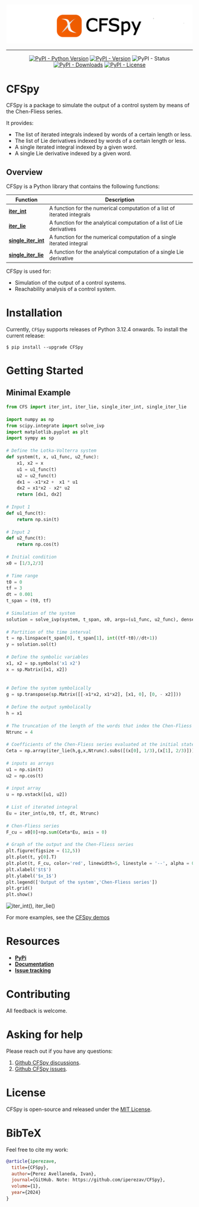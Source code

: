 <div align="center">
<img src="https://raw.githubusercontent.com/iperezav/CFSpy/main/logo/CFSpy_logo.png" alt="CFSpy" / >

---

[![PyPI - Python Version](https://img.shields.io/pypi/pyversions/cfspy)][py-versions]
[![PyPI - Version](https://img.shields.io/pypi/v/cfspy)][pypi-latest-version]
![PyPI - Status](https://img.shields.io/pypi/status/cfspy)
[![PyPI - Downloads](https://img.shields.io/pypi/dd/cfspy)][downloads]
[![PyPI - License](https://img.shields.io/pypi/l/cfspy)][license]

</div>

# CFSpy

CFSpy is a package to simulate the output of a control system by means of the Chen-Fliess series.

It provides:

- The list of iterated integrals indexed by words of a certain length or less. 
- The list of Lie derivatives indexed by words of a certain length or less.
- A single iterated integral indexed by a given word.
- A single Lie derivative indexed by a given word.


## Overview

CFSpy is a Python library that contains the following functions:

| Function | Description |
| ---- | --- |
| [**iter_int**](https://github.com/iperezav/CFSpy/blob/main/build/lib/CFS/iter_int.py) | A function for the numerical computation of a list of iterated integrals |
| [**iter_lie**](https://github.com/iperezav/CFSpy/blob/main/build/lib/CFS/iter_lie.py) | A function for the analytical computation of a list of Lie derivatives |
| [**single_iter_int**](https://github.com/iperezav/CFSpy/blob/main/build/lib/CFS/single_iter_int.py) | A function for the numerical computation of a single iterated integral |
| [**single_iter_lie**](https://github.com/iperezav/CFSpy/blob/main/build/lib/CFS/single_iter_lie.py) | A function for the analytical computation of a single Lie derivative |

CFSpy is used for:

- Simulation of the output of a control systems.
- Reachability analysis of a control system.


# Installation 
Currently, `CFSpy` supports releases of Python 3.12.4 onwards.
To install the current release:

```shell
$ pip install --upgrade CFSpy
```


# Getting Started

## Minimal Example
```python
from CFS import iter_int, iter_lie, single_iter_int, single_iter_lie

import numpy as np
from scipy.integrate import solve_ivp
import matplotlib.pyplot as plt
import sympy as sp

# Define the Lotka-Volterra system
def system(t, x, u1_func, u2_func):
    x1, x2 = x
    u1 = u1_func(t)
    u2 = u2_func(t)
    dx1 = -x1*x2 +  x1 * u1
    dx2 = x1*x2 - x2* u2
    return [dx1, dx2]

# Input 1
def u1_func(t):
    return np.sin(t)

# Input 2
def u2_func(t):
    return np.cos(t)

# Initial condition
x0 = [1/3,2/3]

# Time range
t0 = 0
tf = 3
dt = 0.001
t_span = (t0, tf)

# Simulation of the system
solution = solve_ivp(system, t_span, x0, args=(u1_func, u2_func), dense_output=True)

# Partition of the time interval
t = np.linspace(t_span[0], t_span[1], int((tf-t0)//dt+1))
y = solution.sol(t)

# Define the symbolic variables
x1, x2 = sp.symbols('x1 x2')
x = sp.Matrix([x1, x2])


# Define the system symbolically
g = sp.transpose(sp.Matrix([[-x1*x2, x1*x2], [x1, 0], [0, - x2]]))

# Define the output symbolically
h = x1

# The truncation of the length of the words that index the Chen-Fliess series
Ntrunc = 4

# Coefficients of the Chen-Fliess series evaluated at the initial state
Ceta = np.array(iter_lie(h,g,x,Ntrunc).subs([(x[0], 1/3),(x[1], 2/3)]))

# inputs as arrays
u1 = np.sin(t)
u2 = np.cos(t)

# input array
u = np.vstack([u1, u2])

# List of iterated integral
Eu = iter_int(u,t0, tf, dt, Ntrunc)

# Chen-Fliess series
F_cu = x0[0]+np.sum(Ceta*Eu, axis = 0)

# Graph of the output and the Chen-Fliess series
plt.figure(figsize = (12,5))
plt.plot(t, y[0].T)
plt.plot(t, F_cu, color='red', linewidth=5, linestyle = '--', alpha = 0.5)
plt.xlabel('$t$')
plt.ylabel('$x_1$')
plt.legend(['Output of the system','Chen-Fliess series'])
plt.grid()
plt.show()
```
<img src="https://raw.githubusercontent.com/CFSpy/main/examples/output_chenfliess.png" alt="iter_int(), iter_lie()" />

For more examples, see the [CFSpy demos](https://github.com/iperezav/CFSpy/blob/main/examples/)


# Resources

- [**PyPi**](https://pypi.org/project/CFSpy/)
- [**Documentation**](https://github.com/iperezav/CFSpy/blob/main/README.md)
- [**Issue tracking**](https://github.com/iperezav/CFSpy/issues)


# Contributing

All feedback is welcome. 


# Asking for help
Please reach out if you have any questions:
1. [Github CFSpy discussions](https://github.com/iperezav/CFSpy/discussions/).
2. [Github CFSpy issues](https://github.com/iperezav/CFSpy/issues).


# License

CFSpy is open-source and released under the [MIT License](LICENSE).


# BibTeX
Feel free to cite my work:

```bibtex
@article{iperezave,
  title={CFSpy},
  author={Perez Avellaneda, Ivan},
  journal={GitHub. Note: https://github.com/iperezav/CFSpy},
  volume={1},
  year={2024}
}
```

[issues]: https://github.com/iperezav/CFSpy/issues
[demos]: https://github.com/iperezav/CFSpy/blob/main/examples/

[downloads]: https://pepy.tech/projects/cfspy
[py-versions]: https://pypi.org/project/cfspy/
[pypi-latest-version]: https://pypi.org/project/cfspy/
[license]: https://github.com/iperezav/CFSpy/blob/main/LICENSE